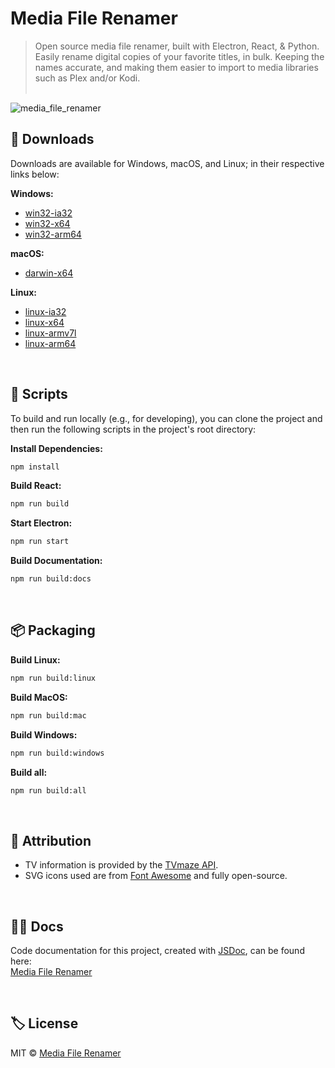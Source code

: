 # Media File Renamer
> Open source media file renamer, built with Electron, React, & Python. Easily rename digital copies of your favorite titles, in bulk. Keeping the names accurate, and making them easier to import to media libraries such as Plex and/or Kodi.<br><br>

![media_file_renamer](https://user-images.githubusercontent.com/8584126/92296836-b20bd080-eeed-11ea-9672-424185d9bbf6.gif)

## 💾 Downloads
Downloads are available for Windows, macOS, and Linux; in their respective links below:

**Windows:**
* [win32-ia32](https://drive.google.com/file/d/1rfcX-IMp7oSUwigkGkhBBVpa9V57Vbdg/view?usp=sharing)
* [win32-x64](https://drive.google.com/file/d/1VnCBqaA4DG1g8Du1zpkFQMlLolmOo3Vc/view?usp=sharing)
* [win32-arm64](https://drive.google.com/file/d/1qQt43lc56HBkpfIxiGuZPiIdRGsZ-j-O/view?usp=sharing)

**macOS:**
* [darwin-x64](https://drive.google.com/file/d/1iOyh_irWwGQ4SwF15iSl12CSphfB-S3L/view?usp=sharing)

**Linux:**
* [linux-ia32](https://drive.google.com/file/d/1u4NSe_bwBSy1WGZ2jG-KOakrxUvbg0cZ/view?usp=sharing)
* [linux-x64](https://drive.google.com/file/d/1gcWrS9i2bMExorjDlHRwcL9_lm12emyv/view?usp=sharing)
* [linux-armv7l](https://drive.google.com/file/d/1cKXgZU5FIpUpb0xWsxqxwonSzNnAZUvU/view?usp=sharing)
* [linux-arm64](https://drive.google.com/file/d/1i8v8DzNhR8TDNxbYzDYxdwTXZ3Bmr3t4/view?usp=sharing)

<br>

## 📜 Scripts
To build and run locally (e.g., for developing), you can clone the project and then run the following scripts in the project's root directory:

**Install Dependencies:**
```bash
npm install
```

**Build React:**
```bash
npm run build
```

**Start Electron:**
```bash
npm run start
```

**Build Documentation:**
```bash
npm run build:docs
```
<br>

## 📦 Packaging

**Build Linux:**
```bash
npm run build:linux
```

**Build MacOS:**
```bash
npm run build:mac
```

**Build Windows:**
```bash
npm run build:windows
```

**Build all:**
```bash
npm run build:all
```
<br>

## 🙏 Attribution
* TV information is provided by the [TVmaze API](https://www.tvmaze.com/api).
* SVG icons used are from [Font Awesome](http://fontawesome.io) and fully open-source.

<br>

## 🐱‍👓 Docs
Code documentation for this project, created with [JSDoc](https://github.com/jsdoc/jsdoc), can be found here:<br>
[Media File Renamer](https://ipzard.github.io/media-file-renamer/)

<br>

## 🏷️ License
MIT © [Media File Renamer](https://github.com/iPzard/media-file-renamer/blob/master/LICENSE)